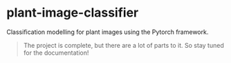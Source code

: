 # plant-image-classifier
Classification modelling for plant images using the Pytorch framework.

>The project is complete, but there are a lot of parts to it. So stay tuned for the documentation!
